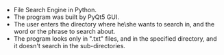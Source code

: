 - File Search Engine in Python.
- The program was built by PyQt5 GUI.
- The user enters the directory where he\she wants to search in, and the word or the phrase to search about.
- The program looks only in ".txt" files, and in the specified directory, and it doesn't search in the sub-directories.
